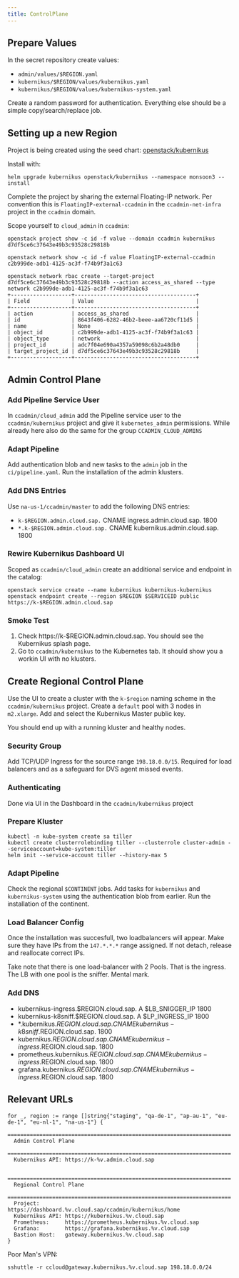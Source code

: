 ```yaml
---
title: ControlPlane 
---
```


## Prepare Values

In the secret repository create values:

  * `admin/values/$REGION.yaml`
  * `kubernikus/$REGION/values/kubernikus.yaml`
  * `kubernikus/$REGION/values/kubernikus-system.yaml`

Create a random password for authentication. Everything else should be a simple
copy/search/replace job.

## Setting up a new Region

Project is being created using the seed chart:
[openstack/kubernikus](https://github.com/sapcc/helm-charts/tree/master/openstack/kubernikus)

Install with:

```
helm upgrade kubernikus openstack/kubernikus --namespace monsoon3 --install
```

Complete the project by sharing the external Floating-IP network. Per
convention this is `FloatingIP-external-ccadmin` in the `ccadmin-net-infra`
project in the `ccadmin` domain.

Scope yourself to `cloud_admin` in `ccadmin`:

```
openstack project show -c id -f value --domain ccadmin kubernikus                                                                                                                    
d7df5ce6c37643e49b3c93528c29818b

openstack network show -c id -f value FloatingIP-external-ccadmin                                                                                                                   
c2b999de-adb1-4125-ac3f-f74b9f3a1c63

openstack network rbac create --target-project d7df5ce6c37643e49b3c93528c29818b --action access_as_shared --type network c2b999de-adb1-4125-ac3f-f74b9f3a1c63 
+-------------------+--------------------------------------+
| Field             | Value                                |
+-------------------+--------------------------------------+
| action            | access_as_shared                     |
| id                | 8643f406-6282-46b2-beee-aa6720cf11d5 |
| name              | None                                 |
| object_id         | c2b999de-adb1-4125-ac3f-f74b9f3a1c63 |
| object_type       | network                              |
| project_id        | adc7f04e690a4357a59098c6b2a48db0     |
| target_project_id | d7df5ce6c37643e49b3c93528c29818b     |
+-------------------+--------------------------------------+
```

## Admin Control Plane

### Add Pipeline Service User

In `ccadmin/cloud_admin` add the Pipeline service user to the
`ccadmin/kubernikus` project and give it `kubernetes_admin` permissions. While
already here also do the same for the group `CCADMIN_CLOUD_ADMINS`

### Adapt Pipeline

Add authentication blob and new tasks to the `admin` job in the
`ci/pipeline.yaml`. Run the installation of the admin klusters.

### Add DNS Entries

Use `na-us-1/ccadmin/master` to add the following DNS entries:

  * `k-$REGION.admin.cloud.sap.` CNAME	ingress.admin.cloud.sap.	1800
  * `*.k-$REGION.admin.cloud.sap.` CNAME	kubernikus.admin.cloud.sap. 1800

### Rewire Kubernikus Dashboard UI

Scoped as `ccadmin/cloud_admin` create an additional service and endpoint in
the catalog:

```
openstack service create --name kubernikus kubernikus-kubernikus
openstack endpoint create --region $REGION $SERVICEID public https://k-$REGION.admin.cloud.sap
```

### Smoke Test

  1. Check https://k-$REGION.admin.cloud.sap. You should see the Kubernikus splash
page.
  2. Go to `ccadmin/kubernikus` to the Kubernetes tab. It should show you
     a workin UI with no klusters.


## Create Regional Control Plane

Use the UI to create a cluster with the `k-$region` naming scheme in the
`ccadmin/kubernikus` project. Create a `default` pool with 3 nodes in
`m2.xlarge`. Add and select the Kubernikus Master public key.

You should end up with a running kluster and healthy nodes.

### Security Group

Add TCP/UDP Ingress for the source range `198.18.0.0/15`. Required for load
balancers and as a safeguard for DVS agent missed events.

### Authenticating

Done via UI in the Dashboard in the `ccadmin/kubernikus` project

### Prepare Kluster

```
kubectl -n kube-system create sa tiller
kubectl create clusterrolebinding tiller --clusterrole cluster-admin --serviceaccount=kube-system:tiller
helm init --service-account tiller --history-max 5
```

### Adapt Pipeline 

Check the regional `$CONTINENT` jobs. Add tasks for `kubernikus` and
`kubernikus-system` using the authentication blob from earlier. Run the
installation of the continent.

### Load Balancer Config

Once the installation was succesfull, two loadbalancers will appear. Make sure
they have IPs from the `147.*.*.*` range assigned. If not detach, release and
reallocate correct IPs.

Take note that there is one load-balancer with 2 Pools. That is the ingress.
The LB with one pool is the sniffer. Mental mark.

### Add DNS

  * kubernikus-ingress.$REGION.cloud.sap. A	$LB_SNIGGER_IP 1800
  * kubernikus-k8sniff.$REGION.cloud.sap. A $LP_INGRESS_IP 1800	
  * *.kubernikus.$REGION.cloud.sap.	CNAME	kubernikus-k8sniff.$REGION.cloud.sap.	1800	
  * kubernikus.$REGION.cloud.sap. CNAME	kubernikus-ingress.$REGION.cloud.sap.	1800	
  * prometheus.kubernikus.$REGION.cloud.sap.CNAME	kubernikus-ingress.$REGION.cloud.sap.	1800	
  * grafana.kubernikus.$REGION.cloud.sap. CNAME kubernikus-ingress.$REGION.cloud.sap.	1800	

## Relevant URLs

```
for _, region := range []string{"staging", "qa-de-1", "ap-au-1", "eu-de-1", "eu-nl-1", "na-us-1"} {
  ======================================================================
  Admin Control Plane
  ======================================================================
  Kubernikus API: https://k-%v.admin.cloud.sap

  ======================================================================
  Regional Control Plane
  ======================================================================
  Project:        https://dashboard.%v.cloud.sap/ccadmin/kubernikus/home
  Kubernikus API: https://kubernikus.%v.cloud.sap
  Prometheus:     https://prometheus.kubernikus.%v.cloud.sap
  Grafana:        https://grafana.kubernikus.%v.cloud.sap
  Bastion Host:   gateway.kubernikus.%v.cloud.sap
}
```

Poor Man's VPN:
```
sshuttle -r ccloud@gateway.kubernikus.%v.cloud.sap 198.18.0.0/24
```


